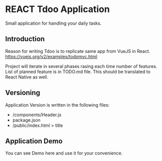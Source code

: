 # REACT Tdoo Application
Small application for handling your daily tasks.

## Introduction
Reason for writing Tdoo is to replicate same app from VueJS in React.
    https://vuejs.org/v2/examples/todomvc.html

Project will iterate in several phases rasing each time number of features.
List of planned feature is in TODO.md file.
This should be translated to React Native as well.

## Versioning 
Application Version is written in the following files:
- /components/Header.js
- package.json
- /public/index.html > title

## Application Demo
You can see Demo here and use it for your convenience.

